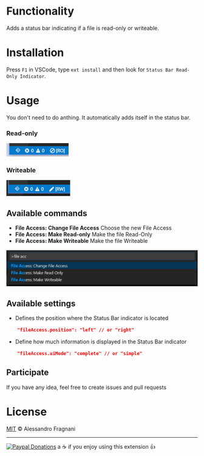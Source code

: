 # Functionality

Adds a status bar indicating if a file is read-only or writeable.

# Installation

Press `F1` in VSCode, type `ext install` and then look for `Status Bar Read-Only Indicator`.

# Usage

You don't need to do anthing. It automatically adds itself in the status bar.

### Read-only

![Read-only](images/screenshot-readonly.png)

### Writeable

![Writeable](images/screenshot-writeable.png)

## Available commands

* **File Access: Change File Access** Choose the new File Access
* **File Access: Make Read-only** Make the file Read-Only
* **File Access: Make Writeable** Make the file Writeable

![Commands](images/read-only-commands.png)

## Available settings

* Defines the position where the Status Bar indicator is located
```json
    "fileAccess.position": "left" // or "right"
```

* Define how much information is displayed in the Status Bar indicator
```json
    "fileAccess.uiMode": "complete" // or "simple"
```

## Participate

If you have any idea, feel free to create issues and pull requests

# License

[MIT](LICENSE.md) &copy; Alessandro Fragnani

---

[![Paypal Donations](https://www.paypalobjects.com/en_US/i/btn/btn_donate_SM.gif)](https://www.paypal.com/cgi-bin/webscr?cmd=_donations&business=EP57F3B6FXKTU&lc=US&item_name=Alessandro%20Fragnani&item_number=vscode%20extensions&currency_code=USD&bn=PP%2dDonationsBF%3abtn_donate_SM%2egif%3aNonHosted) a :coffee: if you enjoy using this extension :thumbsup: